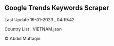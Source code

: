 

## Google Trends Keywords Scraper 
 
Last Update 19-01-2023 , 04:19:42

Country List :
VIETNAM.json



© Abdul Muttaqin 
